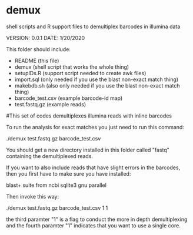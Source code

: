 # demux
shell scripts and R support files to demultiplex barcodes in illumina data

VERSION: 0.0.1
DATE: 1/20/2020

This folder should include:

  + README (this file)
  + demux (shell script that works the whole thing)
  + setupIDs.R (support script needed to create awk files)
  + import.sql (only needed if you use the blast non-exact match thing)
  + makebdb.sh (also only needed if you use the blast non-exact match thing)
  + barcode_test.csv (example barcode-id map)
  + test.fastq.gz (example reads)


#This set of codes demultiplexes illumina reads with inline barcodes

To run the analysis for exact matches you just need to run this command:

./demux test.fastq.gz barcode_test.csv

You should get a new directory installed in this folder called "fastq" containing the demultiplexed reads.



If you want to also include reads that have slight errors in the barcodes, then you first have to make sure you have installed:

blast+ suite from ncbi
sqlite3
gnu parallel

Then invoke this way:

./demux test.fastq.gz barcode_test.csv 1 1

the third paramter "1" is a flag to conduct the more in depth demultiplexing and the fourth paramter "1" indicates that you want to use a single core.
